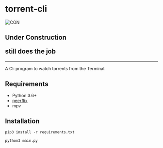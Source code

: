 # torrent-cli

![CON](https://c.tenor.com/Dh7CxUiogBMAAAAi/vev-veve.gif)

<h2>
  <b>Under Construction</b>

  still does the job
</h2>
<hr>

A Cli program to watch torrents from the Terminal.

## Requirements
- Python 3.6+
- [peerflix](https://github.com/mafintosh/peerflix)
- mpv

## Installation
```
pip3 install -r requirements.txt

python3 main.py
```